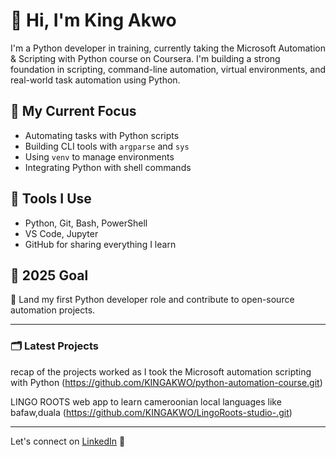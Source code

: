 # 👋 Hi, I'm King Akwo

I'm a Python developer in training, currently taking the Microsoft Automation & Scripting with Python course on Coursera. I'm building a strong foundation in scripting, command-line automation, virtual environments, and real-world task automation using Python.

## 🚀 My Current Focus

- Automating tasks with Python scripts
- Building CLI tools with `argparse` and `sys`
- Using `venv` to manage environments
- Integrating Python with shell commands


## 🧰 Tools I Use

- Python, Git, Bash, PowerShell
- VS Code, Jupyter
- GitHub for sharing everything I learn

## 🎯 2025 Goal

📌 Land my first Python developer role and contribute to open-source automation projects.

---

### 🗂️ Latest Projects

recap of the projects worked as I took the Microsoft automation scripting with Python (https://github.com/KINGAKWO/python-automation-course.git)

LINGO ROOTS web app to learn cameroonian local languages like bafaw,duala (https://github.com/KINGAKWO/LingoRoots-studio-.git)

---

Let's connect on [LinkedIn](www.linkedin.com/in/akwo-makembe-king-108a28252) 🚀

